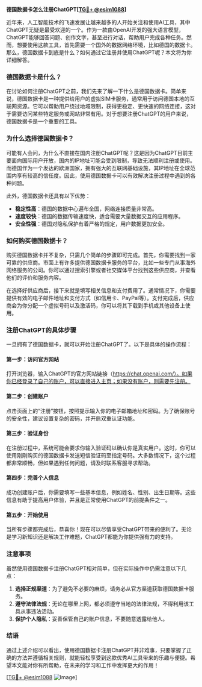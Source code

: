 **德国数据卡怎么注册ChatGPT[[TG💪+ @esim1088](https://t.me/s/esim1088)]**

近年来，人工智能技术的飞速发展让越来越多的人开始关注和使用AI工具，其中ChatGPT无疑是最受欢迎的一个。作为一款由OpenAI开发的强大语言模型，ChatGPT能够回答问题、创作文字，甚至进行对话，帮助用户完成各种任务。然而，想要使用这款工具，首先需要一个国外的数据网络环境，比如德国的数据卡。那么，德国数据卡到底是什么？如何通过它注册并使用ChatGPT呢？本文将为你详细解答。

### 德国数据卡是什么？

在讨论如何注册ChatGPT之前，我们先来了解一下什么是德国数据卡。简单来说，德国数据卡是一种提供给用户的虚拟SIM卡服务，通常用于访问德国本地的互联网资源。它可以帮助用户绕过地域限制，获得更稳定、更快速的网络连接，这对于需要访问某些特定服务或网站非常有用。对于想要注册ChatGPT的用户来说，德国数据卡是一个重要的工具。

### 为什么选择德国数据卡？

可能有人会问，为什么不直接在国内注册ChatGPT呢？这是因为ChatGPT目前主要面向国际用户开放，国内的IP地址可能会受到限制，导致无法顺利注册或使用。而德国作为一个发达的欧洲国家，拥有强大的互联网基础设施，其IP地址在全球范围内享有较高的信任度。因此，使用德国数据卡可以有效解决注册过程中遇到的各种问题。

此外，德国数据卡还具有以下优势：

- **稳定性高**：德国的数据中心遍布全国，网络连接质量非常高。
- **速度较快**：德国的数据传输速度快，适合需要大量数据交互的应用程序。
- **安全性强**：德国对隐私保护有着严格的规定，用户数据更加安全。

### 如何购买德国数据卡？

购买德国数据卡并不复杂，只需几个简单的步骤即可完成。首先，你需要找到一家可靠的供应商。市面上有许多提供德国数据卡服务的平台，比如一些专门从事海外网络服务的公司。你可以通过搜索引擎或者社交媒体平台找到这些供应商，并查看他们的评价和服务内容。

在选择好供应商后，接下来就是填写相关信息和支付费用了。通常情况下，你需要提供有效的电子邮件地址和支付方式（如信用卡、PayPal等）。支付完成后，供应商会为你分配一个虚拟号码以及激活码，你可以将其下载到手机或其他设备上使用。

### 注册ChatGPT的具体步骤

一旦拥有了德国数据卡，就可以开始注册ChatGPT了。以下是具体的操作流程：

#### 第一步：访问官方网站

打开浏览器，输入ChatGPT的官方网站链接（https://chat.openai.com/）。如果你已经登录了自己的账户，可以直接进入主页；如果没有账户，则需要先注册。

#### 第二步：创建账户

点击页面上的“注册”按钮，按照提示输入你的电子邮箱地址和密码。为了确保账号的安全性，建议设置复杂的密码，并开启双重认证功能。

#### 第三步：验证身份

在注册过程中，系统可能会要求你输入验证码以确认你是真实用户。这时，你可以使用刚刚购买的德国数据卡发送短信验证码至指定号码。大多数情况下，这个过程都非常顺畅，但如果遇到任何问题，请及时联系客服寻求帮助。

#### 第四步：完善个人信息

成功创建账户后，你需要填写一些基本信息，例如姓名、性别、出生日期等。这些信息有助于提高用户体验，并且是正常使用ChatGPT的前提条件之一。

#### 第五步：开始使用

当所有步骤都完成后，恭喜你！现在可以尽情享受ChatGPT带来的便利了。无论是学习新知识还是解决工作难题，ChatGPT都能为你提供强有力的支持。

### 注意事项

虽然使用德国数据卡注册ChatGPT相对简单，但在实际操作中仍需注意以下几点：

1. **选择正规渠道**：为了避免不必要的麻烦，请务必从官方渠道获取德国数据卡服务。
2. **遵守法律法规**：无论在哪里上网，都必须遵守当地的法律法规，不得利用该工具从事违法活动。
3. **保护个人隐私**：妥善保管自己的账户信息，不要随意透露给他人。

### 结语

通过上述介绍可以看出，使用德国数据卡注册ChatGPT并非难事，只要掌握了正确的方法并遵循相关规则，就能轻松享受到这款优秀AI工具带来的乐趣与便捷。希望本文能对你有所帮助，在未来的学习和工作中发挥更大的作用！

[[TG💪+ @esim1088](https://t.me/s/esim1088) ![Image](https://i.postimg.cc/4NQfJmqS/Snipaste-2025-05-13-00-14-12.png)]